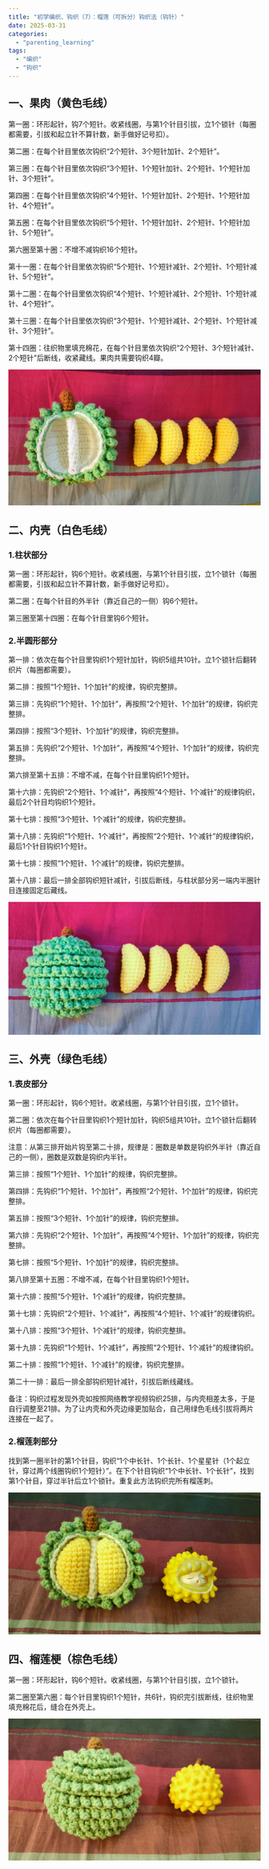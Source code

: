 ```yaml
---
title: "初学编织、钩织（7）：榴莲（可拆分）钩织法（钩针）"
date: 2025-03-31
categories: 
  - "parenting_learning"
tags: 
  - "编织"
  - "钩织"
---
```


## 一、果肉（黄色毛线）

第一圈：环形起针，钩7个短针。收紧线圈，与第1个针目引拔，立1个锁针（每圈都需要，引拔和起立针不算针数，新手做好记号扣）。

第二圈：在每个针目里依次钩织“2个短针、3个短针加针、2个短针”。

第三圈：在每个针目里依次钩织“3个短针、1个短针加针、2个短针、1个短针加针、3个短针”。

第四圈：在每个针目里依次钩织“4个短针、1个短针加针、2个短针、1个短针加针、4个短针”。

第五圈：在每个针目里依次钩织“5个短针、1个短针加针、2个短针、1个短针加针、5个短针”。

第六圈至第十圈：不增不减钩织16个短针。

第十一圈：在每个针目里依次钩织“5个短针、1个短针减针、2个短针、1个短针减针、5个短针”。

第十二圈：在每个针目里依次钩织“4个短针、1个短针减针、2个短针、1个短针减针、4个短针”。

第十三圈：在每个针目里依次钩织“3个短针、1个短针减针、2个短针、1个短针减针、3个短针”。

第十四圈：往织物里填充棉花，在每个针目里依次钩织“2个短针、3个短针减针、2个短针”后断线，收紧藏线。果肉共需要钩织4瓣。

![](images/54420144302_29ca2c34e9_k.jpg)

## 二、内壳（白色毛线）

### 1.柱状部分

第一圈：环形起针，钩6个短针。收紧线圈，与第1个针目引拔，立1个锁针（每圈都需要，引拔和起立针不算针数，新手做好记号扣）。

第二圈：在每个针目的外半针（靠近自己的一侧）钩6个短针。

第三圈至第十四圈：在每个针目里钩6个短针。

### 2.半圆形部分

第一排：依次在每个针目里钩织1个短针加针，钩织5组共10针。立1个锁针后翻转织片（每圈都需要）。

第二排：按照“1个短针、1个加针”的规律，钩织完整排。

第三排：先钩织“1个短针、1个加针”，再按照“2个短针、1个加针”的规律，钩织完整排。

第四排：按照“3个短针、1个加针”的规律，钩织完整排。

第五排：先钩织“2个短针、1个加针”，再按照“4个短针、1个加针”的规律，钩织完整排。

第六排至第十五排：不增不减，在每个针目里钩织1个短针。

第十六排：先钩织“2个短针、1个减针”，再按照“4个短针、1个减针”的规律钩织，最后2个针目均钩织1个短针。

第十七排：按照“3个短针、1个减针”的规律，钩织完整排。

第十八排：先钩织“1个短针、1个减针”，再按照“2个短针、1个减针”的规律钩织，最后1个针目钩织1个短针。

第十七排：按照“1个短针、1个减针”的规律，钩织完整排。

第十八排：最后一排全部钩织短针减针，引拔后断线，与柱状部分另一端内半圈针目连接固定后藏线。

![](images/54420998031_e35f3c7778_k.jpg)

## 三、外壳（绿色毛线）

### 1.表皮部分

第一圈：环形起针，钩6个短针。收紧线圈，与第1个针目引拔，立1个锁针。

第二圈：依次在每个针目里钩织1个短针加针，钩织5组共10针。立1个锁针后翻转织片（每圈都需要）。

注意：从第三排开始片钩至第二十排，规律是：圈数是单数是钩织外半针（靠近自己的一侧），圈数是双数是钩织内半针。

第三排：按照“1个短针、1个加针”的规律，钩织完整排。

第四排：先钩织“1个短针、1个加针”，再按照“2个短针、1个加针”的规律，钩织完整排。

第五排：按照“3个短针、1个加针”的规律，钩织完整排。

第六排：先钩织“2个短针、1个加针”，再按照“4个短针、1个加针”的规律，钩织完整排。

第七排：按照“5个短针、1个加针”的规律，钩织完整排。

第八排至第十五圈：不增不减，在每个针目里钩织1个短针。

第十六排：按照“5个短针、1个减针”的规律，钩织完整排。

第十七排：先钩织“2个短针、1个减针”，再按照“4个短针、1个减针”的规律钩织。

第十八排：按照“3个短针、1个减针”的规律，钩织完整排。

第十九排：先钩织“1个短针、1个减针”，再按照“2个短针、1个减针”的规律钩织。

第二十排：按照“1个短针、1个减针”的规律，钩织完整排。

第二十一排：最后一排全部钩织短针减针，引拔后断线藏线。

备注：钩织过程发现外壳如按照网络教学视频钩织25排，与内壳相差太多，于是自行调整至21排。为了让内壳和外壳边缘更加贴合，自己用绿色毛线引拔将两片连接在一起了。

### 2.榴莲刺部分

找到第一圈半针的第1个针目，钩织“1个中长针、1个长针、1个星星针（1个起立针，穿过两个线圈钩织1个短针）”。在下个针目钩织“1个中长针、1个长针”，找到第1个针目，穿过半针后立1个锁针。重复此方法钩织完所有榴莲刺。

![](images/54421192374_09b4ec465c_k.jpg)

## 四、榴莲梗（棕色毛线）

第一圈：环形起针，钩6个短针。收紧线圈，与第1个针目引拔，立1个锁针。

第二圈至第六圈：每个针目里钩织1个短针，共6针，钩织完引拔断线，往织物里填充棉花后，缝合在外壳上。

![](images/54420144307_7e57d27d3a_k.jpg)
